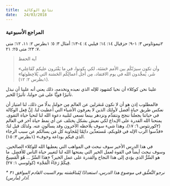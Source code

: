 ```yaml
---
title:  نتائج الوكالة
date:   24/03/2018
---
```


### المراجع الأسبوعية
٢تيموثاوس ٣: ١-٩؛ حزقيال ١٤: ١٤؛ فيلبي ٤: ٤-١٣؛ أمثال ٣: ٥؛ ١بطرس ٢: ١١، ١٢؛ متى ٧: ٢٣؛ متى ٢٥: ٢١.

> <p>آية الحفظ</p>
> «وأن تكون سيرَتُكُم بين الأمم حَسَنَة، لكي يكونوا، في ما يَفْتَرون عليكم كَفَاعِلي شَر، يُمجِّدون الله في يوم الافتقاد، مِن أجل أعمالِكُم الحَسَنة التي يُلاحِظونَها» (١بطرس ٢: ١٢).

علينا نحن كوكلاء أن نحيا كشهود للإله الذي نعبده ونخدمه، ذلك يعني أنه علينا أن نبذل تأثيرًا قويًّا على مَن حولنا، تأثيرًا للخير.

فالمطلوب إذن هو أن لا نكون مُنعَزلين عن العالم مِن حولنا. بدلًا من ذلك، لنا امتياز أن نعكس طريق حياةٍ أفضل لأولئك الذين لا يعرفون الأشياء التي أُعطيت لنا. إنَّ فِعل الوكالة في حياتنا يجعلنا ننجح ونتقدَّم ونزدهر بينما نسعى لتلبية دعوة الله لنا لنحيا حياة التقوى. يمنحنا الله القدرة على الإبداع لكي نعيش بشكل يختلف عن أي نمط حياة آخر في العالم (٢كورنثوس ٦: ١٧)، وهذا شيء سوف يلاحظه الآخرون وقد يسألون عنه. ولذلك قيل لنا: «قدِّسوا الرب الإله في قلوبكم، مُستعدِّين دائِمًا لِمُجاوبة كل مَن يسألكم عن سبب الرجاء الذي فيكم بوداعة وخوف» (١بطرس ٣: ١٥).

في هذا الدرس الأخير سوف نبحث في المواهب التي يعطيها الله للوكلاء الصالحين. وسوف نبحث أيضاً في القوة لعمل الخير التي يمنحها الله لنا لتغيير حياة الناس للأفضل. ما هو السِّرُّ الذي يؤدي إلى هذا النجاح والقدرة على عمل الخير؟ «هذَا السِّرِّ ... هُوَ الْمَسِيحُ فِيكُمْ رَجَاءُ الْمَجْدِ» (كولوسي ١: ٢٧).

_* نرجو التَّعمُّق في موضوع هذا الدرس، استعدادًا لِمُناقَشته يوم السبت القادم الموافق ٣١ آذار (مارس)._